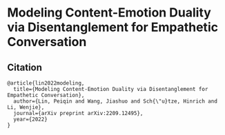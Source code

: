 # Modeling Content-Emotion Duality via Disentanglement for Empathetic Conversation

## Citation

```
@article{lin2022modeling,
  title={Modeling Content-Emotion Duality via Disentanglement for Empathetic Conversation},
  author={Lin, Peiqin and Wang, Jiashuo and Sch{\"u}tze, Hinrich and Li, Wenjie},
  journal={arXiv preprint arXiv:2209.12495},
  year={2022}
}
```
